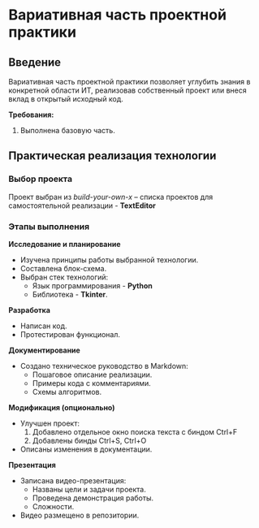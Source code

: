 # Вариативная часть проектной практики #
## Введение ##
Вариативная часть проектной практики позволяет углубить знания в конкретной области ИТ, реализовав собственный проект или внеся вклад в открытый исходный код.

**Требования:**
1. Выполнена базовую часть.
  
## Практическая реализация технологии ##

### Выбор проекта ###

Проект выбран из *build-your-own-x* – списка проектов для самостоятельной реализации - **TextEditor**


### Этапы выполнения ###

**Исследование и планирование**
* Изучена принципы работы выбранной технологии.
* Составлена блок-схема.
* Выбран стек технологий:
  * Язык программирования - **Python**
  * Библиотека - **Tkinter**.

**Разработка**
* Написан код.
* Протестирован функционал.

**Документирование**
* Создано техническое руководство в Markdown:
   * Пошаговое описание реализации.
   * Примеры кода с комментариями.
   * Схемы алгоритмов.
  
**Модификация (опционально)**
* Улучшен проект:
  1. Добавлено отдельное окно поиска текста с биндом Ctrl+F
  2. Добавлены бинды Ctrl+S, Ctrl+O
* Описаны изменения в документации.

**Презентация**
* Записана видео-презентация:
  * Названы цели и задачи проекта.
  * Проведена демонстрация работы.
  * Сложности.
* Видео размещено в репозитории.

